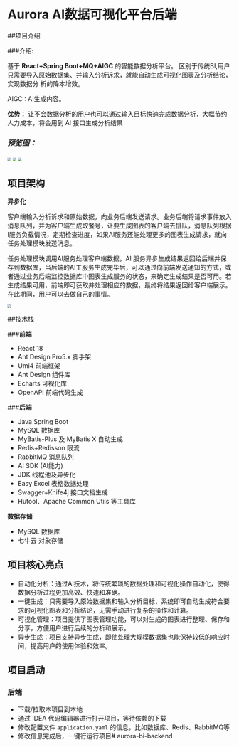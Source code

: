 # Aurora AI数据可视化平台后端

##项目介绍

###介绍:

基于 **React+Spring Boot+MQ+AIGC** 的智能数据分析平台。
区别于传统BI,用户只需要导入原始数据集、并输入分析诉求，就能自动生成可视化图表及分析结论，实现数据分
析的降本增效。

AIGC : AI生成内容。

**优势：** 让不会数据分析的用户也可以通过输入目标快速完成数据分析，大幅节约人力成本，将会用到 AI 接口生成分析结果

### ***预览图：***

<img src="http://pics.soogyu.xyz/picgo/bi_sample_sync.PNG" style="zoom: 50%;" />

<img src="http://pics.soogyu.xyz/picgo/bi_sample_async_mq.PNG" style="zoom: 50%;" />

<img src="http://pics.soogyu.xyz/picgo/bi_sample_mychart.PNG" style="zoom: 50%;" />

## 项目架构

**异步化**

客户端输入分析诉求和原始数据，向业务后端发送请求。业务后端将请求事件放入消息队列，并为客户端生成取餐号，让要生成图表的客户端去排队，消息队列根据I服务负载情况，定期检查进度，如果AI服务还能处理更多的图表生成请求，就向任务处理模块发送消息。

任务处理模块调用AI服务处理客户端数据，AI 服务异步生成结果返回给后端并保存到数据库，当后端的AI工服务生成完毕后，可以通过向前端发送通知的方式，或者通过业务后端监控数据库中图表生成服务的状态，来确定生成结果是否可用。若生成结果可用，前端即可获取并处理相应的数据，最终将结果返回给客户端展示。在此期间，用户可以去做自己的事情。

<img src="http://pics.soogyu.xyz/pani/bi/bi_structrue.png" style="zoom: 50%;" />

##技术栈

###**前端**
- React 18
- Ant Design Pro5.x 脚手架
- Umi4 前端框架
- Ant Design 组件库
- Echarts 可视化库
- OpenAPI 前端代码生成

###**后端**
- Java Spring Boot
- MySQL 数据库
- MyBatis-Plus 及 MyBatis X 自动生成
- Redis+Redisson 限流
- RabbitMQ 消息队列
- AI SDK (AI能力)
- JDK 线程池及异步化
- Easy Excel 表格数据处理
- Swagger+Knife4j 接口文档生成
- Hutool、Apache Common Utils 等工具库

**数据存储**

- MySQL 数据库
- 七牛云 对象存储



## 项目核心亮点

- 自动化分析：通过AI技术，将传统繁琐的数据处理和可视化操作自动化，使得数据分析过程更加高效、快速和准确。
- 一键生成：只需要导入原始数据集和输入分析目标，系统即可自动生成符合要求的可视化图表和分析结论，无需手动进行复杂的操作和计算。
- 可视化管理：项目提供了图表管理功能，可以对生成的图表进行整理、保存和分享，方便用户进行后续的分析和展示。
- 异步生成：项目支持异步生成，即使处理大规模数据集也能保持较低的响应时间，提高用户的使用体验和效率。



## 项目启动

### 后端

- 下载/拉取本项目到本地
- 通过 IDEA 代码编辑器进行打开项目，等待依赖的下载
- 修改配置文件 `application.yaml` 的信息，比如数据库、Redis、RabbitMQ等
- 修改信息完成后，一键行运行项目# aurora-bi-backend
